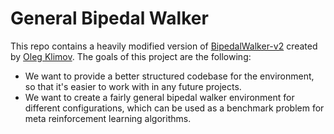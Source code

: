 # General Bipedal Walker

This repo contains a heavily modified version of [BipedalWalker-v2](https://gym.openai.com/envs/BipedalWalker-v2/) created by [Oleg Klimov](https://github.com/olegklimov). The goals of this project are the following:
- We want to provide a better structured codebase for the environment, so that it's easier to work with in any future projects.
- We want to create a fairly general bipedal walker environment for different configurations, which can be used as a benchmark problem for meta reinforcement learning algorithms.
